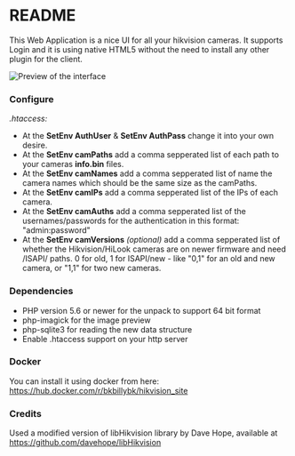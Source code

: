 # README

This Web Application is a nice UI for all your hikvision cameras. It supports Login and it is using native HTML5 without the need to install any other plugin for the client.

![Preview of the interface](images/spicam.png)

### Configure

*.htaccess:*

* At the **SetEnv AuthUser** & **SetEnv AuthPass** change it into your own desire.
* At the **SetEnv camPaths** add a comma sepperated list of each path to your cameras **info.bin** files.
* At the **SetEnv camNames** add a comma sepperated list of name the camera names which should be the same size as the camPaths.
* At the **SetEnv camIPs** add a comma sepperated list of the IPs of each camera.
* At the **SetEnv camAuths** add a comma sepperated list of the usernames/passwords for the authentication in this format: "admin:password"
* At the **SetEnv camVersions** *(optional)* add a comma sepperated list of whether the Hikvision/HiLook cameras are on newer firmware and need /ISAPI/ paths. 0 for old, 1 for ISAPI/new - like "0,1" for an old and new camera, or "1,1" for two new cameras.


### Dependencies
  * PHP version 5.6 or newer for the unpack to support 64 bit format
  * php-imagick for the image preview
  * php-sqlite3 for reading the new data structure
  * Enable .htaccess support on your http server

### Docker
You can install it using docker from here: https://hub.docker.com/r/bkbillybk/hikvision_site

### Credits

Used a modified version of libHikvision library by Dave Hope, available at https://github.com/davehope/libHikvision
